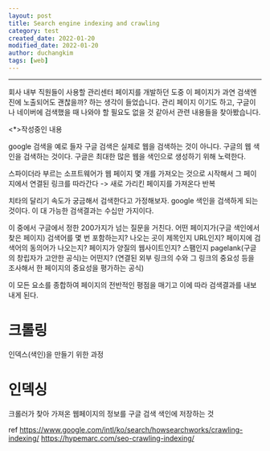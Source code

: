 ```yaml
---
layout: post
title: Search engine indexing and crawling
category: test
created_date: 2022-01-20
modified_date: 2022-01-20
author: duchangkim
tags: [web]
---
```


***
회사 내부 직원들이 사용할 관리센터 페이지를 개발하던 도중 이 페이지가 과연 검색엔진에 노출되어도 괜찮을까? 하는 생각이 들었습니다. 관리 페이지 이기도 하고, 구글이나 네이버에 검색했을 때 나와야 할 필요도 없을 것 같아서 관련 내용들을 찾아봤습니다.

<*>작성중인 내용

google 검색을 예로 들자
구글 검색은 실제로 웹을 검색하는 것이 아니다.
구글의 웹 색인을 검색하는 것이다.
구글은 최대한 많은 웹을 색인으로 생성하기 위해 노력한다.

스파이더라 부르는 소프트웨어가 웹 페이지 몇 개를 가져오는 것으로 시작해서
그 페이지에서 연결된 링크를 따라간다 -> 새로 가리킨 페이지를 가져온다 반복

치타의 달리기 속도가 궁금해서 검색한다고 가정해보자.
google 색인을 검색하게 되는 것이다. 이 대 가능한 검색결과는 수십만 가지이다.

이 중에서 구글에서 정한 200가지가 넘는 질문을 거친다.
어떤 페이지가(구글 색인에서 찾은 페이지) 검색어를 몇 번 포함하는지?
나오는 곳이 제목인지 URL인지?
페이지에 검색어의 동의어가 나오는지?
페이지가 양질의 웹사이트인지?
스팸인지
pagelank(구글의 창립자가 고안한 공식)는 어떤지?
(연결된 외부 링크의 수와 그 링크의 중요성 등을 조사해서 한 페이지의 중요성을 평가하는 공식)

이 모든 요소를 종합하여 페이지의 전반적인 평점을 매기고 이에 따라 검색결과를 내보내게 된다.


# 크롤링
인덱스(색인)을 만들기 위한 과정

# 인덱싱
크롤러가 찾아 가져온 웹페이지의 정보를 구글 검색 색인에 저장하는 것

ref
https://www.google.com/intl/ko/search/howsearchworks/crawling-indexing/
https://hypemarc.com/seo-crawling-indexing/
